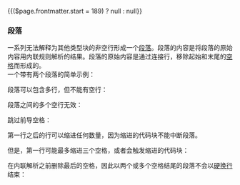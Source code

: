 {{($page.frontmatter.start = 189) ? null : null}}
### 段落

一系列无法解释为其他类型块的非空行形成一个[段落](https://github.github.com/gfm/#paragraph)。段落的内容是将段落的原始内容用内联规则解析的结果。段落的原始内容是通过连接行，移除起始和末尾的[空格]((https://github.github.com/gfm/#whitespace))而形成的。    
一个带有两个段落的简单示例：  
<Example :index="$page.frontmatter.start++"/>

段落可以包含多行，但不能有空行：  
<Example :index="$page.frontmatter.start++"/>

段落之间的多个空行无效：  
<Example :index="$page.frontmatter.start++"/>

跳过前导空格：  
<Example :index="$page.frontmatter.start++"/>

第一行之后的行可以缩进任何数量，因为缩进的代码块不能中断段落。  
<Example :index="$page.frontmatter.start++"/>

但是，第一行可能最多缩进三个空格，或者会触发缩进的代码块：  
<Example :index="$page.frontmatter.start++"/>

<Example :index="$page.frontmatter.start++"/>

在内联解析之前删除最后的空格，因此以两个或多个空格结尾的段落不会以[硬换行](https://github.github.com/gfm/#hard-line-break)结束：  
<Example :index="$page.frontmatter.start++"/>
